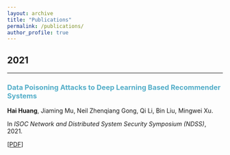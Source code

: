 ```yaml
---
layout: archive
title: "Publications"
permalink: /publications/
author_profile: true
---
```


## 2021
___

### <span style="color:#52ADC8">Data Poisoning Attacks to Deep Learning Based Recommender Systems</span>

<b>Hai Huang</b>, Jiaming Mu, Neil Zhenqiang Gong, Qi Li, Bin Liu, Mingwei Xu.

In *ISOC Network and Distributed System Security Symposium (NDSS)*, 2021.

[[PDF](https://www.ndss-symposium.org/wp-content/uploads/ndss2021_6C-4_24525_paper.pdf)]